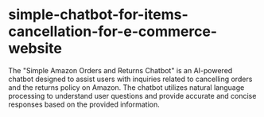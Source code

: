# simple-chatbot-for-items-cancellation-for-e-commerce-website
The "Simple Amazon Orders and Returns Chatbot" is an AI-powered chatbot designed to assist users with inquiries related to cancelling orders and the returns policy on Amazon. The chatbot utilizes natural language processing to understand user questions and provide accurate and concise responses based on the provided information.
